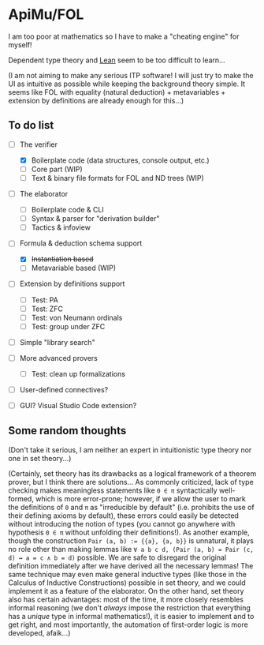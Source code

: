 # ApiMu/FOL

I am too poor at mathematics so I have to make a "cheating engine" for myself!

Dependent type theory and [Lean](https://leanprover.github.io/) seem to be too
difficult to learn...

(I am not aiming to make any serious ITP software! I will just try to make the
UI as intuitive as possible while keeping the background theory simple. It
seems like FOL with equality (natural deduction) + metavariables + extension
by definitions are already enough for this...)


## To do list

- [ ] The verifier
  - [x] Boilerplate code (data structures, console output, etc.)
  - [ ] Core part (WIP)
  - [ ] Text & binary file formats for FOL and ND trees (WIP)
- [ ] The elaborator
  - [ ] Boilerplate code & CLI
  - [ ] Syntax & parser for "derivation builder"
  - [ ] Tactics & infoview
- [ ] Formula & deduction schema support
  - [x] ~~Instantiation based~~
  - [ ] Metavariable based (WIP)
- [ ] Extension by definitions support
  - [ ] Test: PA
  - [ ] Test: ZFC
  - [ ] Test: von Neumann ordinals
  - [ ] Test: group under ZFC
- [ ] Simple "library search"
- [ ] More advanced provers
  - [ ] Test: clean up formalizations
- [ ] User-defined connectives?
- [ ] GUI? Visual Studio Code extension?


## Some random thoughts

(Don't take it serious, I am neither an expert in intuitionistic type theory
nor one in set theory...)

(Certainly, set theory has its drawbacks as a logical framework of a theorem
prover, but I think there are solutions... As commonly criticized, lack of
type checking makes meaningless statements like `0 ∈ π` syntactically
well-formed, which is more error-prone; however, if we allow the user to mark
the definitions of `0` and `π` as "irreducible by default" (i.e. prohibits the
use of their defining axioms by default), these errors could easily be detected
without introducing the notion of types (you cannot go anywhere with hypothesis
`0 ∈ π` without unfolding their definitions!). As another example, though the
construction `Pair (a, b) := {{a}, {a, b}}` is unnatural, it plays no role
other than making lemmas like
`∀ a b c d, (Pair (a, b) = Pair (c, d) ↔ a = c ∧ b = d)` possible. We are safe
to disregard the original definition immediately after we have derived all the
necessary lemmas! The same technique may even make general inductive types
(like those in the Calculus of Inductive Constructions) possible in set
theory, and we could implement it as a feature of the elaborator. On the other
hand, set theory also has certain advantages: most of the time, it more closely
resembles informal reasoning (we don't *always* impose the restriction that
everything has a *unique* type in informal mathematics!), it is easier to
implement and to get right, and most importantly, the automation of first-order
logic is more developed, afaik...)

